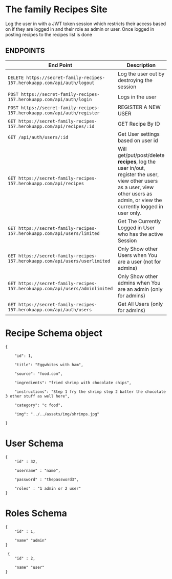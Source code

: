 # The family Recipes Site

Log the user in with a JWT token session which restricts their access based on if they are logged in and their role as admin or user. Once logged in posting recipes to the recipes list is done


<h2>ENDPOINTS</h2>


| End Point | Description |
| --- | --- |
| `DELETE https://secret-family-recipes-157.herokuapp.com/api/auth/logout` | Log the user out by destroying the session | 
| `POST https://secret-family-recipes-157.herokuapp.com/api/auth/login` | Logs in the user |
| `POST https://secret-family-recipes-157.herokuapp.com/api/auth/register ` | REGISTER A NEW USER |
| `GET https://secret-family-recipes-157.herokuapp.com/api/recipes/:id` | GET Recipe By ID |
| `GET /api/auth/users/:id` | Get User settings based on user id | 
| `GET https://secret-family-recipes-157.herokuapp.com/api/recipes` | Will get/put/post/delete **recipes**, log the user in/out, register the user, view other users as a user, view other users as admin, or view the currently logged in user only. |
| `GET https://secret-family-recipes-157.herokuapp.com/api/users/limited` | Get The Currently Logged in User who has the active Session |
| `GET https://secret-family-recipes-157.herokuapp.com/api/users/userlimited` | Only Show other Users when You are a user (not for admins) |
| `GET https://secret-family-recipes-157.herokuapp.com/api/users/adminlimited` | Only Show other admins when You are an admin (only for admins) |
| `GET https://secret-family-recipes-157.herokuapp.com/api/auth/users` | Get All Users (only for admins) | 

# Recipe Schema object

    {

        "id": 1,

        "title": "Eggwhites with ham",

        "source": "food.com",

        "ingredients": "fried shrimp with chocolate chips",

        "instructions": "Step 1 fry the shrimp step 2 batter the chocolate 3 other stuff as well here",

        "category": "c food",

        "img": "../../assets/img/shrimps.jpg"
    
    }

# User Schema
    {
        "id" : 32,
        
        "username" : "name",

        "password" : "thepassword3",

        "roles" : "1 admin or 2 user"
    }


# Roles Schema


    {
        "id" : 1,

        "name" "admin"
    }

     {
        "id" : 2,

        "name" "user"
    }
